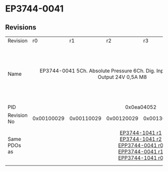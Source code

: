 # EP3744-0041

## Revisions
<table>
<tr>
<td>Revision</td>
<td>r0</td>
<td>r1</td>
<td>r2</td>
<td>r3</td>
<td>r4</td>
<td>r5</td>
</tr>
<tr>
<td>Name</td>
<td colspan=5 align="center">EP3744-0041 5Ch. Absolute Pressure 6Ch. Dig. Input 10us 2Ch. Dig. Output 24V 0,5A M8</td>
<td>EP3744-0041 5Ch. Absolute Pressure 1Bar 6Ch. Dig. Input 10us 2Ch. Dig. Output 24V 0,5A M8</td>
</tr>
<tr>
<td>PID</td>
<td colspan=6 align="center">0x0ea04052</td>
</tr>
<tr>
<td>Revision No</td>
<td>0x00100029</td>
<td>0x00110029</td>
<td>0x00120029</td>
<td>0x00130029</td>
<td>0x00140029</td>
<td>0x00150029</td>
</tr>
<tr>
<td>Same PDOs as</td>
<td></td>
<td colspan=4 align="center"><a href="EP3744-1041.md">EP3744-1041 r1</a><br/><a href="EP3744-1041.md">EP3744-1041 r2</a><br/><a href="EPP3744-0041.md">EPP3744-0041 r0</a><br/><a href="EPP3744-0041.md">EPP3744-0041 r1</a><br/><a href="EPP3744-1041.md">EPP3744-1041 r0</a></td>
<td><a href="EP3744-1041.md">EP3744-1041 r5</a><br/><a href="EPP3744-0041.md">EPP3744-0041 r2</a><br/><a href="EPP3744-1041.md">EPP3744-1041 r4</a></td>
</tr>
</table>
